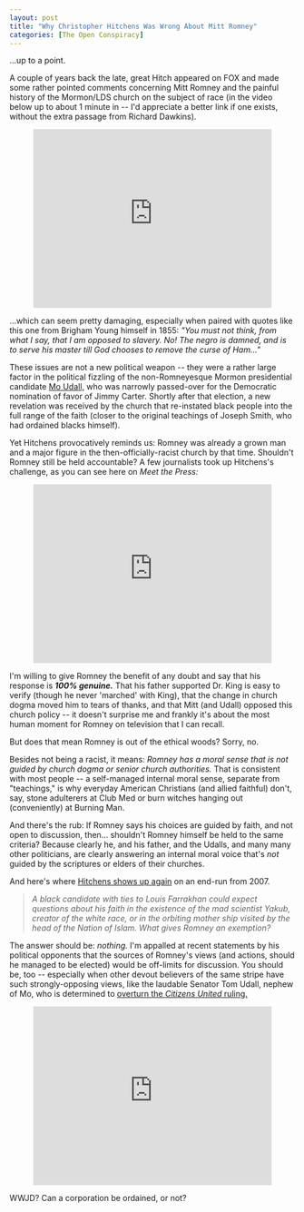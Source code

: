 ```yaml
---
layout: post
title: "Why Christopher Hitchens Was Wrong About Mitt Romney"
categories: [The Open Conspiracy]
---
```

...up to a point.

A couple of years back the late, great Hitch appeared on FOX and made some rather pointed comments concerning Mitt Romney and the painful history of the Mormon/LDS church on the subject of race (in the video below up to about 1 minute in -- I'd appreciate a better link if one exists, without the extra passage from Richard Dawkins).

<center>
<iframe width="420" height="315" src="http://www.youtube.com/embed/9Etownp_Rmw" frameborder="0" allowfullscreen></iframe>
</center>

...which can seem pretty damaging, especially when paired with quotes like this one from Brigham Young himself in 1855: <i>"You must not think, from what I say, that I am opposed to slavery. No! The negro is damned, and is to serve his master till God chooses to remove the curse of Ham..."</i>

These issues are not a new political weapon -- they were a rather large factor in the political fizzling of the non-Romneyesque Mormon presidential candidate <a href="http://en.wikipedia.org/wiki/Udall_family">Mo Udall,</a> who was narrowly passed-over for the Democratic nomination of favor of Jimmy Carter. Shortly after that election, a new revelation was received by the church that re-instated black people into the full range of the faith (closer to the original teachings of Joseph Smith, who had ordained blacks himself).

Yet Hitchens provocatively reminds us: Romney was already a grown man and a major figure in the then-officially-racist church by that time. Shouldn't Romney still be held accountable? A few journalists took up Hitchens's challenge, as you can see here on <i>Meet the Press:</i>

<center>
<iframe width="420" height="315" src="http://www.youtube.com/embed/Pcw0woPX5VY" frameborder="0" allowfullscreen></iframe>
</center>

I'm willing to give Romney the benefit of any doubt and say that his response is <i><b>100% genuine.</b></i> That his father supported Dr. King is easy to verify (though he never 'marched' with King), that the change in church dogma moved him to tears of thanks, and that Mitt (and Udall) opposed this church policy -- it doesn't surprise me and frankly it's about the most human moment for Romney on television that I can recall.

But does that mean Romney is out of the ethical woods? Sorry, no.

Besides not being a racist, it means: <i>Romney has a moral sense that is not guided by church dogma or senior church authorities.</i> That is consistent with most people -- a self-managed internal moral sense, separate from "teachings," is why everyday American Christians (and allied faithful) don't, say, stone adulterers at Club Med or burn witches hanging out (conveniently) at Burning Man.

And there's the rub: If Romney says his choices are guided by faith, and not open to discussion, then... shouldn't Romney himself be held to the same criteria? Because clearly he, and his father, and the Udalls, and many many other politicians, are clearly answering an internal moral voice that's <i>not</i> guided by the scriptures or elders of their churches.

And here's where <a href="http://www.slate.com/articles/news_and_politics/fighting_words/2007/11/mitt_the_mormon.html">Hitchens shows up again</a> on an end-run from 2007.

<blockquote><i>A black candidate with ties to Louis Farrakhan could expect questions about his faith in the existence of the mad scientist Yakub, creator of the white race, or in the orbiting mother ship visited by the head of the Nation of Islam. What gives Romney an exemption?</i></blockquote>

The answer should be: <i>nothing.</i> I'm appalled at recent statements by his political opponents that the sources of Romney's views (and actions, should he managed to be elected) would be off-limits for discussion. You should be, too -- especially when other devout believers of the same stripe have such strongly-opposing views, like the laudable Senator Tom Udall, nephew of Mo, who is determined to <a href="http://www.rawstory.com/rs/2011/11/01/sens-udall-bennet-propose-bill-to-overturn-citizens-united-ruling/">overturn the <i>Citizens United</i> ruling.</a>

<center>
<iframe width="420" height="315" src="http://www.youtube.com/embed/x3iSxPG5K8U" frameborder="0" allowfullscreen></iframe>
</center>

WWJD? Can a corporation be ordained, or not?



